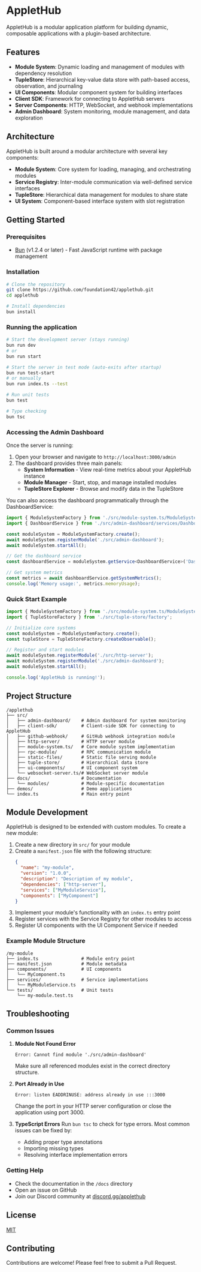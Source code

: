 # AppletHub

AppletHub is a modular application platform for building dynamic, composable applications with a plugin-based architecture.

## Features

- **Module System**: Dynamic loading and management of modules with dependency resolution
- **TupleStore**: Hierarchical key-value data store with path-based access, observation, and journaling
- **UI Components**: Modular component system for building interfaces
- **Client SDK**: Framework for connecting to AppletHub servers
- **Server Components**: HTTP, WebSocket, and webhook implementations
- **Admin Dashboard**: System monitoring, module management, and data exploration

## Architecture

AppletHub is built around a modular architecture with several key components:

- **Module System**: Core system for loading, managing, and orchestrating modules
- **Service Registry**: Inter-module communication via well-defined service interfaces
- **TupleStore**: Hierarchical data management for modules to share state
- **UI System**: Component-based interface system with slot registration

## Getting Started

### Prerequisites

- [Bun](https://bun.sh) (v1.2.4 or later) - Fast JavaScript runtime with package management

### Installation

```bash
# Clone the repository
git clone https://github.com/foundation42/applethub.git
cd applethub

# Install dependencies
bun install
```

### Running the application

```bash
# Start the development server (stays running)
bun run dev 
# or
bun run start

# Start the server in test mode (auto-exits after startup)
bun run test-start
# or manually
bun run index.ts --test

# Run unit tests
bun test

# Type checking
bun tsc
```

### Accessing the Admin Dashboard

Once the server is running:

1. Open your browser and navigate to `http://localhost:3000/admin`
2. The dashboard provides three main panels:
   - **System Information** - View real-time metrics about your AppletHub instance
   - **Module Manager** - Start, stop, and manage installed modules
   - **TupleStore Explorer** - Browse and modify data in the TupleStore

You can also access the dashboard programmatically through the DashboardService:

```typescript
import { ModuleSystemFactory } from './src/module-system.ts/ModuleSystemFactory';
import { DashboardService } from './src/admin-dashboard/services/DashboardService';

const moduleSystem = ModuleSystemFactory.create();
await moduleSystem.registerModule('./src/admin-dashboard');
await moduleSystem.startAll();

// Get the dashboard service
const dashboardService = moduleSystem.getService<DashboardService>('DashboardService');

// Get system metrics
const metrics = await dashboardService.getSystemMetrics();
console.log('Memory usage:', metrics.memoryUsage);
```

### Quick Start Example

```typescript
import { ModuleSystemFactory } from './src/module-system.ts/ModuleSystemFactory';
import { TupleStoreFactory } from './src/tuple-store/factory';

// Initialize core systems
const moduleSystem = ModuleSystemFactory.create();
const tupleStore = TupleStoreFactory.createObservable();

// Register and start modules
await moduleSystem.registerModule('./src/http-server');
await moduleSystem.registerModule('./src/admin-dashboard');
await moduleSystem.startAll();

console.log('AppletHub is running!');
```

## Project Structure

```
/applethub
├── src/
│   ├── admin-dashboard/    # Admin dashboard for system monitoring
│   ├── client-sdk/         # Client-side SDK for connecting to AppletHub
│   ├── github-webhook/     # GitHub webhook integration module
│   ├── http-server/        # HTTP server module
│   ├── module-system.ts/   # Core module system implementation
│   ├── rpc-module/         # RPC communication module
│   ├── static-files/       # Static file serving module
│   ├── tuple-store/        # Hierarchical data store
│   ├── ui-components/      # UI component system
│   └── websocket-server.ts/# WebSocket server module
├── docs/                   # Documentation
│   └── modules/            # Module-specific documentation
├── demos/                  # Demo applications
└── index.ts                # Main entry point
```

## Module Development

AppletHub is designed to be extended with custom modules. To create a new module:

1. Create a new directory in `src/` for your module
2. Create a `manifest.json` file with the following structure:
   ```json
   {
     "name": "my-module",
     "version": "1.0.0",
     "description": "Description of my module",
     "dependencies": ["http-server"],
     "services": ["MyModuleService"],
     "components": ["MyComponent"]
   }
   ```
3. Implement your module's functionality with an `index.ts` entry point
4. Register services with the Service Registry for other modules to access
5. Register UI components with the UI Component Service if needed

### Example Module Structure

```
/my-module
├── index.ts                # Module entry point
├── manifest.json           # Module metadata
├── components/             # UI components
│   └── MyComponent.ts
├── services/               # Service implementations
│   └── MyModuleService.ts
└── tests/                  # Unit tests
    └── my-module.test.ts
```

## Troubleshooting

### Common Issues

1. **Module Not Found Error**
   ```
   Error: Cannot find module './src/admin-dashboard'
   ```
   
   Make sure all referenced modules exist in the correct directory structure.

2. **Port Already in Use**
   ```
   Error: listen EADDRINUSE: address already in use :::3000
   ```
   
   Change the port in your HTTP server configuration or close the application using port 3000.

3. **TypeScript Errors**
   Run `bun tsc` to check for type errors. Most common issues can be fixed by:
   - Adding proper type annotations
   - Importing missing types
   - Resolving interface implementation errors

### Getting Help

- Check the documentation in the `/docs` directory
- Open an issue on GitHub
- Join our Discord community at [discord.gg/applethub](https://discord.gg/applethub)

## License

[MIT](LICENSE)

## Contributing

Contributions are welcome! Please feel free to submit a Pull Request.
